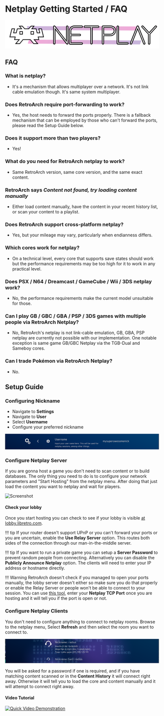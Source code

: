 # Netplay Getting Started / FAQ

![](/image/branding/netplay-logo.gif)

## FAQ

### What is netplay?

- It's a mechanism that allows multiplayer over a network. It's not link cable emulation though. It's same system multiplayer.

### Does RetroArch require port-forwarding to work?

- Yes, the host needs to forward the ports properly. There is a fallback mechanism that can be employed by those who can't forward the ports, please read the Setup Guide below.

### Does it support more than two players?

- Yes!

### What do you need for RetroArch netplay to work?

- Same RetroArch version, same core version, and the same exact content.

### RetroArch says *Content not found, try loading content manually* 

- Either load content manually, have the content in your recent history list, or scan your content to a playlist.

### Does RetroArch support cross-platform netplay?

- Yes, but your mileage may vary, particularly when endianness differs.

### Which cores work for netplay?

- On a technical level, every core that supports save states should work but the performance requirements may be too high for it to work in any practical level.

### Does PSX / N64 / Dreamcast / GameCube / Wii / 3DS netplay work?

- No, the performance requirements make the current model unsuitable for those.

### Can I play GB / GBC / GBA / PSP / 3DS games with multiple people via RetroArch Netplay?

- No, RetroArch's netplay is not link-cable emulation, GB, GBA, PSP netplay are currently not possible with our implementation. One notable exception is same game GB/GBC Netplay via the TGB-Dual and Sameboy cores.

### Can I trade Pokémon via RetroArch Netplay?

- No.


## Setup Guide

### Configuring Nickname
- Navigate to **Settings**
- Navigate to **User**
- Select **Username**
- Configure your preferred nickname

![Screenshot](/image/retroarch/netplay/nickname.png)

### Configure Netplay Server

If you are gonna host a game you don't need to scan content or to build databases. The only thing you need to do is to configure your network parameters and "Start Hosting" from the netplay menu. After doing that just load the content you want to netplay and wait for players.

![Screenshot](/image/retroarch/netplay/netplay.png)

#### Check your lobby

Once you start hosting you can check to see if your lobby is visible [at lobby.libretro.com](http://lobby.libretro.com/).

!!! tip
    If your router doesn't support UPnP or you can't forward your ports or you are uncertain, enable the **Use Relay Server** option. This routes both sides of the connection through our man-in-the-middle server.

!!! tip
    If you want to run a private game you can setup a **Server Password** to prevent random people from connecting. Alternatively you can disable the **Publicly Announce Netplay** option. The clients will need to enter your IP address or hostname directly.

!!! Warning
    RetroArch doesn't check if you managed to open your ports manually, the lobby server doesn't either so make sure you do that properly or enable the Relay Server or people won't be able to connect to your session. You can use [this tool](http://www.yougetsignal.com/tools/open-ports/), enter your **Netplay TCP Port** once you are hosting and it will tell you if the port is open or not.


### Configure Netplay Clients

You don't need to configure anything to connect to netplay rooms. Browse to the netplay menu, Select **Refresh** and then select the room you want to connect to.

![Screenshot](/image/retroarch/netplay/rooms.png)

You will be asked for a password if one is required, and if you have matching content scanned or in the **Content History** it will connect right away. Otherwise it will tell you to load the core and content manually and it will attempt to connect right away.


#### Video Tutorial

[![Quick Video Demonstration](http://img.youtube.com/vi/Z3CTuTx0nnc/0.jpg)](http://www.youtube.com/watch?v=Z3CTuTx0nnc)